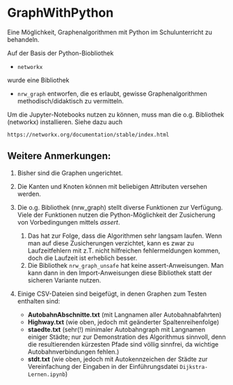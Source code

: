 # GraphWithPython
Eine Möglichkeit, Graphenalgorithmen mit Python im Schulunterricht zu behandeln.

Auf der Basis der Python-Biobliothek
- `networkx`

wurde eine Bibliothek 
- `nrw_graph`
entworfen, die es erlaubt, gewisse Graphenalgorithmen methodisch/didaktisch zu vermitteln.

Um die Jupyter-Notebooks nutzen zu können, muss man die o.g. Bibliothek (networkx) installieren. Siehe dazu auch

`https://networkx.org/documentation/stable/index.html`

## Weitere Anmerkungen:
1. Bisher sind die Graphen ungerichtet.
1. Die Kanten und Knoten können mit beliebigen Attributen versehen werden.
1. Die o.g. Bibliothek (nrw_graph) stellt diverse Funktionen zur Verfügung. Viele der Funktionen nutzen die Python-Möglichkeit der Zusicherung von Vorbedingungen mittels *assert*. 
    1. Das hat zur Folge, dass die Algorithmen sehr langsam laufen. Wenn man auf diese Zusicherungen verzichtet, kann es zwar zu Laufzeitfehlern mit z.T. nicht hilfreichen fehlermeldungen kommen, doch die Laufzeit ist erheblich besser.
    1. Die Bibliothek `nrw_graph_unsafe` hat keine assert-Anweisungen. Man kann dann in den Import-Anweisungen diese Bibliothek statt der sicheren Variante nutzen.
    
 1. Einige CSV-Dateien sind beigefügt, in denen Graphen zum Testen enthalten sind:
    - **AutobahnAbschnitte.txt** (mit Langnamen aller Autobahnabfahrten)
    - **Highway.txt** (wie oben, jedoch mit geänderter Spaltenreihenfolge)
    - **staedte.txt** (sehr(!) minimaler Autobahngraph mit Langnamen einiger Städte; nur zur Demonstration des Algorithmus sinnvoll, denn die resultierenden kürzesten Pfade sind völlig sinnfrei, da wichtige Autobahnverbindungen fehlen.)
    - **stdt.txt** (wie oben, jedoch mit Autokennzeichen der Städte zur Vereinfachung der Eingaben in der Einführungsdatei `Dijkstra-Lernen.ipynb`)





